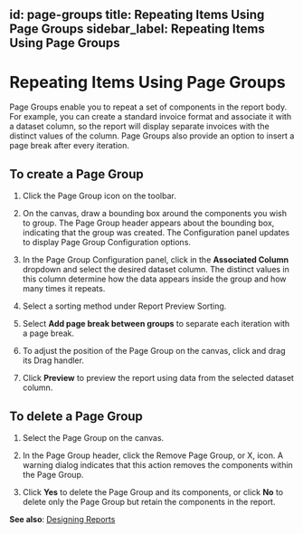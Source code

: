 id: page-groups
title: Repeating Items Using Page Groups
sidebar_label: Repeating Items Using Page Groups
---
<div style={{textAlign: "justify"}}>

# Repeating Items Using Page Groups

Page Groups enable you to repeat a set of components in the report body. For example, you can create a standard invoice format and associate it with a dataset column, so the report will display separate invoices with the distinct values of the column. Page Groups also provide an option to insert a page break after every iteration. 

## To create a Page Group
1. Click the Page Group icon on the toolbar. 

2. On the canvas, draw a bounding box around the components you wish to group. The Page Group header appears about the bounding box, indicating that the group was created. The Configuration panel updates to display Page Group Configuration options. 

3. In the Page Group Configuration panel, click in the **Associated Column** dropdown and select the desired dataset column. The distinct values in this column determine how the data appears inside the group and how many times it repeats. 

4. Select a sorting method under Report Preview Sorting. 

5. Select **Add page break between groups** to separate each iteration with a page break. 

6. To adjust the position of the Page Group on the canvas, click and drag its Drag handler. 

7. Click **Preview** to preview the report using data from the selected dataset column. 

## To delete a Page Group
1. Select the Page Group on the canvas. 

2. In the Page Group header, click the Remove Page Group, or X, icon. A warning dialog indicates that this action removes the components within the Page Group. 

3. Click **Yes** to delete the Page Group and its components, or click **No** to delete only the Page Group but retain the components in the report. 

**See also**:
[Designing Reports](designing-reports.md)

</div>
